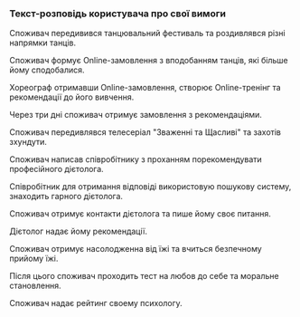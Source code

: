 ### Текст-розповідь користувача про свої вимоги

Споживач передивився танцювальний фестиваль та роздивлявся різні напрямки танців.

Споживач формує Online-замовлення з вподобанням танців, які більше йому сподобалися.

Хореограф отримавши Online-замовлення, створює  Online-тренінг та рекомендації до його вивчення.

Через три дні споживач отримує замовлення з рекомендаціями.

Споживач передивлявся телесеріал "Зваженні та Щасливі" та захотів зхундути.

Споживач написав співробітнику з проханням порекомендувати професійного дієтолога.

Співробітник для отримання відповіді використовую пошукову систему, знаходить гарного дієтолога.

Споживач отримує контакти дієтолога та пише йому своє питання.

Дієтолог надає йому рекомендації.

Споживач отримує насолодженна від їжі та вчиться безпечному прийому їжі.

Після цього споживач проходить тест на любов до себе та моральне становлення.

Споживач надає рейтинг своему психологу.






